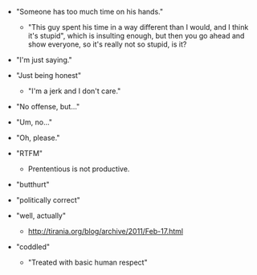 * "Someone has too much time on his hands."
    * "This guy spent his time in a way different than I would, and I think it's stupid", which is insulting enough, but then you go ahead and show everyone, so it's really not so stupid, is it?

* "I'm just saying."

* "Just being honest"
    * "I'm a jerk and I don't care."

* "No offense, but..."

* "Um, no..."

* "Oh, please."

* "RTFM"
    * Prententious is not productive.

* "butthurt"

* "politically correct"

* "well, actually"
    * http://tirania.org/blog/archive/2011/Feb-17.html

* "coddled"
    * "Treated with basic human respect"
